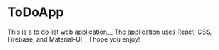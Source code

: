 # ToDoApp
This is a to do list web application__
The application uses React, CSS, Firebase, and Material-UI__
I hope you enjoy!
